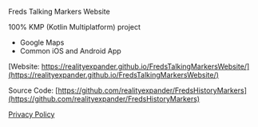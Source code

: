 
Freds Talking Markers Website

100% KMP (Kotlin Multiplatform) project
- Google Maps
- Common iOS and Android App

[Website: https://realityexpander.github.io/FredsTalkingMarkersWebsite/](https://realityexpander.github.io/FredsTalkingMarkersWebsite/)


Source Code: [https://github.com/realityexpander/FredsHistoryMarkers](https://github.com/realityexpander/FredsHistoryMarkers)

[Privacy Policy](https://realityexpander.github.io/FredsTalkingMarkersWebsite/privacy-policy.html)
